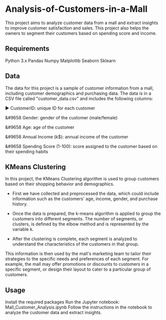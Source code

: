 # Analysis-of-Customers-in-a-Mall


This project aims to analyze customer data from a mall and extract insights to improve customer satisfaction and sales.
This project also helps the owners to segment their customers based on spending score and income.

## Requirements
Python 3.x
Pandas
Numpy
Matplotlib
Seaborn
Sklearn

## Data
The data for this project is a sample of customer information from a mall, including customer demographics and purchasing data. The data is in a CSV file called "customer_data.csv" and includes the following columns:

&#9658; CustomerID: unique ID for each customer

&#9658 Gender: gender of the customer (male/female)

&#9658 Age: age of the customer

&#9658 Annual Income (k$): annual income of the customer

&#9658 Spending Score (1-100): score assigned to the customer based on their spending habits

## KMeans Clustering
In this project, the KMeans Clustering algorithm is used to group customers based on their shopping behavior and demographics.

- First we have collected and preprocessed the data, which could include information such as the customers' age, income, gender, and purchase history.

- Once the data is prepared, the k-means algorithm is applied to group the customers into different segments. 
The number of segments, or clusters, is defined by the elbow method and is represented by the variable k.

- After the clustering is complete, each segment is analyzed to understand the characteristics of the customers in that group. 

This information is then  used by the mall's marketing team to tailor their strategies to the specific needs and preferences of each segment. For example, the mall may offer promotions or discounts to customers in a specific segment, or design their layout to cater to a particular group of customers.

## Usage

Install the required packages 
Run the Jupyter notebook: Mall_Customer_Analysis.ipynb
Follow the instructions in the notebook to analyze the customer data and extract insights.

